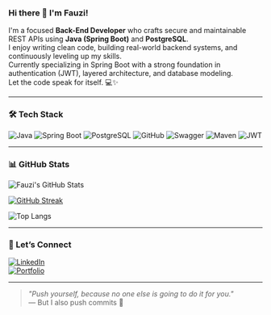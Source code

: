 ### Hi there 👋 I'm Fauzi!

I'm a focused **Back-End Developer** who crafts secure and maintainable REST APIs using **Java (Spring Boot)** and **PostgreSQL**.  
I enjoy writing clean code, building real-world backend systems, and continuously leveling up my skills.  
Currently specializing in Spring Boot with a strong foundation in authentication (JWT), layered architecture, and database modeling.  
Let the code speak for itself. 💻✨

---

### 🛠️ Tech Stack

![Java](https://img.shields.io/badge/-Java-007396?style=flat&logo=java)
![Spring Boot](https://img.shields.io/badge/-Spring%20Boot-6DB33F?style=flat&logo=springboot)
![PostgreSQL](https://img.shields.io/badge/-PostgreSQL-336791?style=flat&logo=postgresql)
![GitHub](https://img.shields.io/badge/-GitHub-181717?style=flat&logo=github)
![Swagger](https://img.shields.io/badge/-Swagger-85EA2D?style=flat&logo=swagger)
![Maven](https://img.shields.io/badge/-Maven-C71A36?style=flat&logo=apachemaven)
![JWT](https://img.shields.io/badge/-JWT-000000?style=flat&logo=jsonwebtokens)

---

### 📊 GitHub Stats

![Fauzi's GitHub Stats](https://github-readme-stats.vercel.app/api?username=fauzinashrullah&show_icons=true&theme=tokyonight&hide_border=true&hide_title=true)

[![GitHub Streak](https://streak-stats.demolab.com?user=fauzinashrullah&theme=tokyonight&hide_border=true)](https://git.io/streak-stats)

![Top Langs](https://github-readme-stats.vercel.app/api/top-langs/?username=fauzinashrullah&layout=compact&theme=tokyonight&hide_border=true)

---

### 🔗 Let’s Connect

[![LinkedIn](https://img.shields.io/badge/-LinkedIn-blue?style=flat&logo=linkedin)](https://www.linkedin.com/in/fauzi-malik-nashrullah)  
[![Portfolio](https://img.shields.io/badge/-My%20Portfolio-121212?style=flat&logo=vercel&logoColor=white)](https://portofolio-pearl-beta.vercel.app/)

---

> *"Push yourself, because no one else is going to do it for you."*  
> — But I also push commits 😤
